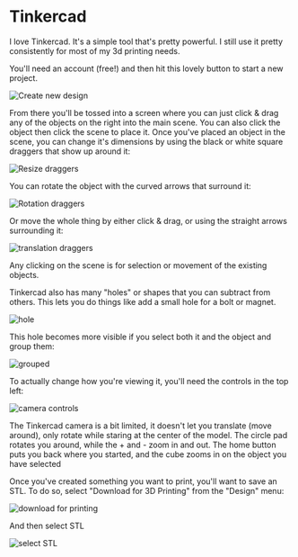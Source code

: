 # Tinkercad

I love Tinkercad. It's a simple tool that's pretty powerful. I still use it
pretty consistently for most of my 3d printing needs.

You'll need an account (free!) and then hit this lovely button to start a new
project.

![Create new design](https://dl.dropboxusercontent.com/s/ct8ibwj0cjywhdl/Screen%20Shot%202013-11-27%20at%201.11.02%20PM%202x.png)

From there you'll be tossed into a screen where you can just click & drag any of
the objects on the right into the main scene. You can also click the object then
click the scene to place it. Once you've placed an object in the scene, you can
change it's dimensions by using the black or white square draggers that show up
around it:

![Resize draggers](https://dl.dropboxusercontent.com/s/6ezrdeoab1ku6xc/Screen%20Shot%202013-11-27%20at%201.37.35%20PM%202x.png)

You can rotate the object with the curved arrows that surround it:

![Rotation draggers](https://dl.dropboxusercontent.com/s/lfszl0pccc0cjs9/Screen%20Shot%202013-11-27%20at%201.37.35%20PM%202x%20%281%29.png)

Or move the whole thing by either click & drag, or using the straight arrows
surrounding it:

![translation draggers](https://dl.dropboxusercontent.com/s/h5m3bv0yefrrev8/Screen%20Shot%202013-11-27%20at%201.37.35%20PM%202x%20%282%29.png)

Any clicking on the scene is for selection or movement of the existing objects.

Tinkercad also has many "holes" or shapes that you can subtract from others.
This lets you do things like add a small hole for a bolt or magnet.

![hole](https://dl.dropboxusercontent.com/s/z9sei91klagjbe4/Screen%20Shot%202013-12-03%20at%204.51.25%20PM%202x.png)

This hole becomes more visible if you select both it and the object and group
them:

![grouped](https://dl.dropboxusercontent.com/s/sxih702r9dldbae/Screen%20Shot%202013-12-04%20at%208.33.02%20AM%202x.png)

To actually change how you're viewing it, you'll need the controls in the top
left:

![camera controls](https://dl.dropboxusercontent.com/s/0vv4c4e0xyvxo1g/Screen%20Shot%202013-11-27%20at%203.17.58%20PM%202x.png)

The Tinkercad camera is a bit limited, it doesn't let you translate (move
around), only rotate while staring at the center of the model. The circle pad
rotates you around, while the + and - zoom in and out. The home button puts you
back where you started, and the cube zooms in on the object you have selected

Once you've created something you want to print, you'll want to save an STL. To do so, select "Download for 3D Printing" from the "Design" menu:

![download for printing](https://dl.dropboxusercontent.com/s/pwyucm71igdt3lg/Screen%20Shot%202013-12-05%20at%2010.29.04%20AM%202x%20%281%29.png)

And then select STL

![select STL](https://dl.dropboxusercontent.com/s/df8hdg7mkp9bjo5/Screen%20Shot%202013-12-05%20at%2010.29.12%20AM%202x.png)

